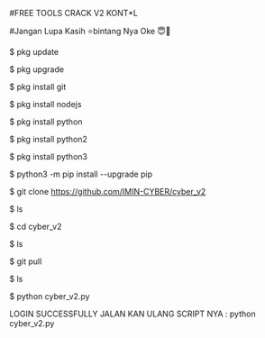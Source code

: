 #FREE TOOLS CRACK V2 KONT*L

#Jangan Lupa Kasih ⭐bintang Nya Oke 😇🙏

$ pkg update

$ pkg upgrade

$ pkg install git

$ pkg install nodejs

$ pkg install python

$ pkg install python2

$ pkg install python3

$ python3 -m pip install --upgrade pip

$ git clone https://github.com/IMIN-CYBER/cyber_v2

$ ls

$ cd cyber_v2

$ ls

$ git pull

$ ls

$ python cyber_v2.py

LOGIN SUCCESSFULLY JALAN KAN ULANG SCRIPT NYA : python cyber_v2.py

